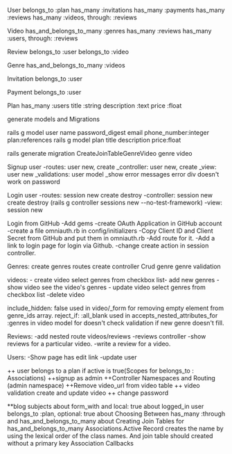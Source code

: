User
    belongs_to :plan
    has_many :invitations
    has_many :payments
    has_many :reviews
    has_many :videos, through: :reviews 

Video
    has_and_belongs_to_many :genres
    has_many :reviews
    has_many :users, through: :reviews

Review
    belongs_to :user
    belongs_to :video

Genre
    has_and_belongs_to_many :videos

Invitation
    belongs_to :user

Payment
    belongs_to :user

Plan
    has_many :users
    title :string
    description :text
    price :float

generate models and Migrations

rails g model user name password_digest email phone_number:integer plan:references
rails g model plan title description price:float

rails generate migration CreateJoinTableGenreVideo genre video

Signup user 
    -routes: user new, create
    _controller: user new, create
    _view: user new
    _validations: user model
    _show error messages
        error div doesn't work on password

Login user
    -routes: session new create destroy
    -controller: session new create destroy (rails g controller sessions new --no-test-framework)
    -view: session new
    
Login from GitHub
    -Add gems
    -create OAuth Application in GitHub account
    -create a file omniauth.rb in config/initializers
    -Copy Client ID and Client Secret from GitHub and put them in omniauth.rb
    -Add route for it.
    -Add a link to login page for login via Github.
    -change create action in session controller.

Genres:
    create genres routes
    create controller
    Crud genre
    genre validation

videos:
    - create video
        select genres from checkbox list- add new genres
    - show video
        see the video's genres
    - update video
        select genres from checkbox list
    -delete video

include_hidden: false used in video/_form for removing empty element from genre_ids array.
reject_if: :all_blank used in accepts_nested_attributes_for :genres in video model for doesn't check validation if new genre doesn't fill.

Reviews:
    -add nested route videos/reviews
    -reviews controller
    -show reviews for a particular video.
    -write a review for a video.

Users: 
    -Show page has edit link
    -update user
    

++ user belongs to a plan if active is true(Scopes for belongs_to : Associations)
++signup as admin
++Controller Namespaces and Routing (admin namespace)
++Remove video_url from video table
++ video validation create and update video
++ change password


**blog subjects
    about form_with and local: true
    about logged_in user
    belongs_to :plan, optional: true
    about Choosing Between has_many :through and has_and_belongs_to_many
    about Creating Join Tables for has_and_belongs_to_many Associations.Active Record creates the name by using the lexical order of the class names. And join table should created without a primary key
    Association Callbacks
<!-- Terms-of-Use : All plans offer unlimited TV shows and movies, on as many devices as you want. HD (720p), Full HD (1080p), Ultra HD (4K) and HDR availability subject to your Internet service and device capabilities. Not all content available in HD, Full HD, Ultra HD, or HDR. -->